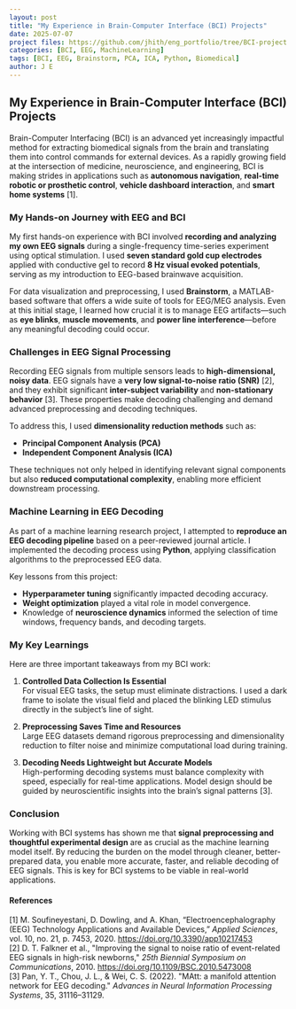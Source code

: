 ```yaml
---
layout: post
title: "My Experience in Brain-Computer Interface (BCI) Projects"
date: 2025-07-07
project files: https://github.com/jhith/eng_portfolio/tree/BCI-project
categories: [BCI, EEG, MachineLearning]
tags: [BCI, EEG, Brainstorm, PCA, ICA, Python, Biomedical]
author: J E
---
```


##  My Experience in Brain-Computer Interface (BCI) Projects

Brain-Computer Interfacing (BCI) is an advanced yet increasingly impactful method for extracting biomedical signals from the brain and translating them into control commands for external devices. As a rapidly growing field at the intersection of medicine, neuroscience, and engineering, BCI is making strides in applications such as **autonomous navigation**, **real-time robotic or prosthetic control**, **vehicle dashboard interaction**, and **smart home systems** [1].

###  My Hands-on Journey with EEG and BCI

My first hands-on experience with BCI involved **recording and analyzing my own EEG signals** during a single-frequency time-series experiment using optical stimulation. I used **seven standard gold cup electrodes** applied with conductive gel to record **8 Hz visual evoked potentials**, serving as my introduction to EEG-based brainwave acquisition.

For data visualization and preprocessing, I used **Brainstorm**, a MATLAB-based software that offers a wide suite of tools for EEG/MEG analysis. Even at this initial stage, I learned how crucial it is to manage EEG artifacts—such as **eye blinks**, **muscle movements**, and **power line interference**—before any meaningful decoding could occur.

###  Challenges in EEG Signal Processing

Recording EEG signals from multiple sensors leads to **high-dimensional, noisy data**. EEG signals have a **very low signal-to-noise ratio (SNR)** [2], and they exhibit significant **inter-subject variability** and **non-stationary behavior** [3]. These properties make decoding challenging and demand advanced preprocessing and decoding techniques.

To address this, I used **dimensionality reduction methods** such as:
- **Principal Component Analysis (PCA)**
- **Independent Component Analysis (ICA)**

These techniques not only helped in identifying relevant signal components but also **reduced computational complexity**, enabling more efficient downstream processing.

###  Machine Learning in EEG Decoding

As part of a machine learning research project, I attempted to **reproduce an EEG decoding pipeline** based on a peer-reviewed journal article. I implemented the decoding process using **Python**, applying classification algorithms to the preprocessed EEG data.

Key lessons from this project:
- **Hyperparameter tuning** significantly impacted decoding accuracy.
- **Weight optimization** played a vital role in model convergence.
- Knowledge of **neuroscience dynamics** informed the selection of time windows, frequency bands, and decoding targets.

### My Key Learnings

Here are three important takeaways from my BCI work:

1. **Controlled Data Collection Is Essential**  
   For visual EEG tasks, the setup must eliminate distractions. I used a dark frame to isolate the visual field and placed the blinking LED stimulus directly in the subject’s line of sight.

2. **Preprocessing Saves Time and Resources**  
   Large EEG datasets demand rigorous preprocessing and dimensionality reduction to filter noise and minimize computational load during training.

3. **Decoding Needs Lightweight but Accurate Models**  
   High-performing decoding systems must balance complexity with speed, especially for real-time applications. Model design should be guided by neuroscientific insights into the brain’s signal patterns [3].

### Conclusion

Working with BCI systems has shown me that **signal preprocessing and thoughtful experimental design** are as crucial as the machine learning model itself. By reducing the burden on the model through cleaner, better-prepared data, you enable more accurate, faster, and reliable decoding of EEG signals. This is key for BCI systems to be viable in real-world applications.

####  References

[1] M. Soufineyestani, D. Dowling, and A. Khan, “Electroencephalography (EEG) Technology Applications and Available Devices,” *Applied Sciences*, vol. 10, no. 21, p. 7453, 2020. https://doi.org/10.3390/app10217453  
[2] D. T. Falkner et al., "Improving the signal to noise ratio of event-related EEG signals in high-risk newborns," *25th Biennial Symposium on Communications*, 2010. https://doi.org/10.1109/BSC.2010.5473008  
[3] Pan, Y. T., Chou, J. L., & Wei, C. S. (2022). "MAtt: a manifold attention network for EEG decoding." *Advances in Neural Information Processing Systems*, 35, 31116–31129.
